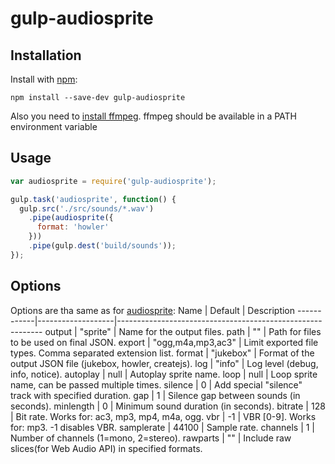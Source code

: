# gulp-audiosprite

## Installation

Install with [npm](https://npmjs.org/package/gulp-audiosprite):

`npm install --save-dev gulp-audiosprite`

Also you need to [install ffmpeg](http://ffmpeg.org/download.html). ffmpeg should
be available in a PATH environment variable

## Usage

```javascript
var audiosprite = require('gulp-audiosprite');

gulp.task('audiosprite', function() {
  gulp.src('./src/sounds/*.wav')
    .pipe(audiosprite({
      format: 'howler'
    }))
    .pipe(gulp.dest('build/sounds'));
});
```

## Options
Options are tha same as for [audiosprite](https://github.com/tonistiigi/audiosprite/):
 Name       | Default           | Description 
------------|-------------------|-----------------------------------------------------------
 output     | "sprite"          | Name for the output files.
 path       | ""                | Path for files to be used on final JSON.
 export     | "ogg,m4a,mp3,ac3" | Limit exported file types. Comma separated extension list.
 format     | "jukebox"         | Format of the output JSON file (jukebox, howler, createjs).
 log        | "info"            | Log level (debug, info, notice).
 autoplay   | null              | Autoplay sprite name.
 loop       | null              | Loop sprite name, can be passed multiple times.
 silence    | 0                 | Add special "silence" track with specified duration.
 gap        | 1                 | Silence gap between sounds (in seconds).
 minlength  | 0                 | Minimum sound duration (in seconds).
 bitrate    | 128               | Bit rate. Works for: ac3, mp3, mp4, m4a, ogg.
 vbr        | -1                | VBR [0-9]. Works for: mp3. -1 disables VBR.
 samplerate | 44100             | Sample rate.
 channels   | 1                 | Number of channels (1=mono, 2=stereo).
 rawparts   | ""                | Include raw slices(for Web Audio API) in specified formats.